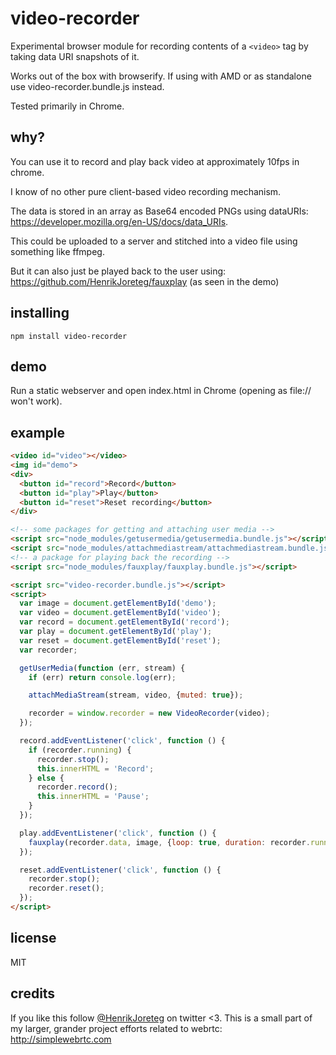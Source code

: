 # video-recorder

Experimental browser module for recording contents of a `<video>` tag by taking data URI snapshots of it.

Works out of the box with browserify. If using with AMD or as standalone use video-recorder.bundle.js instead.

Tested primarily in Chrome.

## why?

You can use it to record and play back video at approximately 10fps in chrome.

I know of no other pure client-based video recording mechanism.

The data is stored in an array as Base64 encoded PNGs using dataURIs: https://developer.mozilla.org/en-US/docs/data_URIs.

This could be uploaded to a server and stitched into a video file using something like ffmpeg.

But it can also just be played back to the user using: https://github.com/HenrikJoreteg/fauxplay (as seen in the demo)

## installing

```
npm install video-recorder
```

## demo

Run a static webserver and open index.html in Chrome (opening as file:// won't work).

## example

```html
<video id="video"></video>
<img id="demo">
<div>
  <button id="record">Record</button>
  <button id="play">Play</button>
  <button id="reset">Reset recording</button>
</div>

<!-- some packages for getting and attaching user media -->
<script src="node_modules/getusermedia/getusermedia.bundle.js"></script>
<script src="node_modules/attachmediastream/attachmediastream.bundle.js"></script>
<!-- a package for playing back the recording -->
<script src="node_modules/fauxplay/fauxplay.bundle.js"></script>

<script src="video-recorder.bundle.js"></script>
<script>
  var image = document.getElementById('demo');
  var video = document.getElementById('video');
  var record = document.getElementById('record');
  var play = document.getElementById('play');
  var reset = document.getElementById('reset');
  var recorder;

  getUserMedia(function (err, stream) {
    if (err) return console.log(err);

    attachMediaStream(stream, video, {muted: true});

    recorder = window.recorder = new VideoRecorder(video);
  });

  record.addEventListener('click', function () {
    if (recorder.running) {
      recorder.stop();
      this.innerHTML = 'Record';
    } else {
      recorder.record();
      this.innerHTML = 'Pause';
    }
  });

  play.addEventListener('click', function () {
    fauxplay(recorder.data, image, {loop: true, duration: recorder.runningTime})
  });

  reset.addEventListener('click', function () {
    recorder.stop();
    recorder.reset();
  });
</script>
```

## license

MIT

## credits

If you like this follow [@HenrikJoreteg](http://twitter.com/henrikjoreteg) on twitter <3. This is a small part of my larger, grander project efforts related to webrtc: http://simplewebrtc.com
